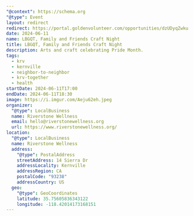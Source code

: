 ```yaml
---
"@context": https://schema.org
"@type": Event
layout: redirect
redirect: https://portal.goldenvolunteer.com/opportunities/dzUDyqZwku
date: 2024-06-11
name: LBGQT, Family and Friends Craft Night
title: LBGQT, Family and Friends Craft Night
description: Arts and craft celebrating Pride Month.
tags:
  - krv
  - kernville
  - neighbor-to-neighbor
  - krv-together
  - health
startDate: 2024-06-11T17:00
endDate: 2024-06-11T18:30
image: https://i.imgur.com/Aeju62eh.jpeg
organizer:
  "@type": LocalBusiness
  name: Riverstone Wellness
  email: hello@riverstonewellness.org
  url: https://www.riverstonewellness.org/
location:
  "@type": LocalBusiness
  name: Riverstone Wellness
  address:
    "@type": PostalAddress
    streetAddress: 14 Sierra Dr
    addressLocality: Kernville
    addressRegion: CA
    postalCode: "93238"
    addressCountry: US
  geo:
    "@type": GeoCoordinates
    latitude: 35.75605836343122
    longitude: -118.42014173168151
---
```

